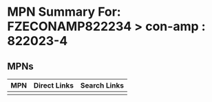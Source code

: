 



# MPN Summary For: FZECONAMP822234 > con-amp : 822023-4

## MPNs
  

|MPN|Direct Links|Search Links|
| :--- | :--- | :--- |
||||
